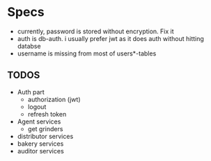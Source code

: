 # Specs

- currently, password is stored without encryption. Fix it
- auth is db-auth. i usually prefer jwt as it does auth without hitting databse
- username is missing from most of users\*-tables

## TODOS

- Auth part
  - authorization (jwt)
  - logout
  - refresh token
- Agent services
  - get grinders
- distributor services
- bakery services
- auditor services
